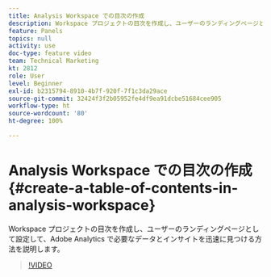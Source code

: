 ```yaml
---
title: Analysis Workspace での目次の作成
description: Workspace プロジェクトの目次を作成し、ユーザーのランディングページとして設定して、Adobe Analytics で必要なデータとインサイトを迅速に見つける方法を説明します。
feature: Panels
topics: null
activity: use
doc-type: feature video
team: Technical Marketing
kt: 2812
role: User
level: Beginner
exl-id: b2315794-8910-4b7f-920f-7f1c3da29ace
source-git-commit: 32424f3f2b05952fe4df9ea91dcbe51684cee905
workflow-type: ht
source-wordcount: '80'
ht-degree: 100%

---
```


# Analysis Workspace での目次の作成 {#create-a-table-of-contents-in-analysis-workspace}

Workspace プロジェクトの目次を作成し、ユーザーのランディングページとして設定して、Adobe Analytics で必要なデータとインサイトを迅速に見つける方法を説明します。

>[!VIDEO](https://video.tv.adobe.com/v/26990/?quality=12)
